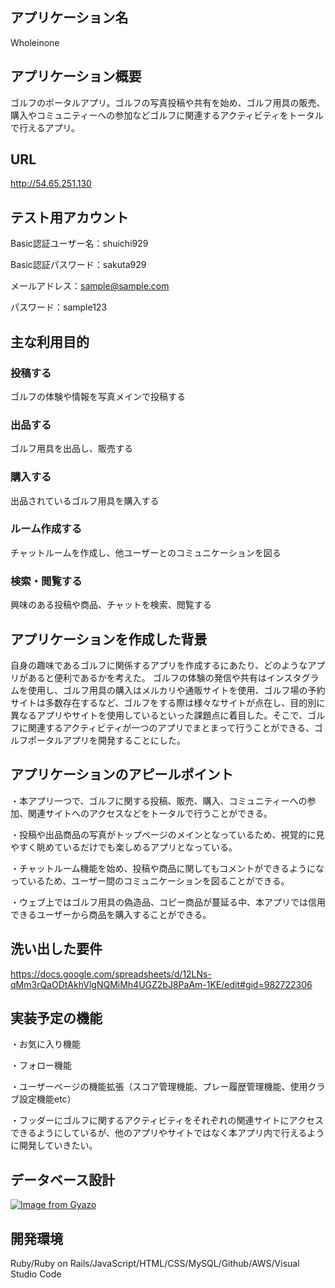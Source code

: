 ## アプリケーション名
Wholeinone

## アプリケーション概要
ゴルフのポータルアプリ。ゴルフの写真投稿や共有を始め、ゴルフ用具の販売、購入やコミュニティーへの参加などゴルフに関連するアクティビティをトータルで行えるアプリ。

## URL
http://54.65.251.130

## テスト用アカウント
Basic認証ユーザー名：shuichi929

Basic認証パスワード：sakuta929

メールアドレス：sample@sample.com

パスワード：sample123

## 主な利用目的
### 投稿する
ゴルフの体験や情報を写真メインで投稿する
### 出品する
ゴルフ用具を出品し、販売する
### 購入する
出品されているゴルフ用具を購入する
### ルーム作成する
チャットルームを作成し、他ユーザーとのコミュニケーションを図る
### 検索・閲覧する
興味のある投稿や商品、チャットを検索、閲覧する

## アプリケーションを作成した背景
自身の趣味であるゴルフに関係するアプリを作成するにあたり、どのようなアプリがあると便利であるかを考えた。
ゴルフの体験の発信や共有はインスタグラムを使用し、ゴルフ用具の購入はメルカリや通販サイトを使用、ゴルフ場の予約サイトは多数存在するなど、ゴルフをする際は様々なサイトが点在し、目的別に異なるアプリやサイトを使用しているといった課題点に着目した。そこで、ゴルフに関連するアクティビティが一つのアプリでまとまって行うことができる、ゴルフポータルアプリを開発することにした。

## アプリケーションのアピールポイント
・本アプリ一つで、ゴルフに関する投稿、販売、購入、コミュニティーへの参加、関連サイトへのアクセスなどをトータルで行うことができる。

・投稿や出品商品の写真がトップページのメインとなっているため、視覚的に見やすく眺めているだけでも楽しめるアプリとなっている。

・チャットルーム機能を始め、投稿や商品に関してもコメントができるようになっているため、ユーザー間のコミュニケーションを図ることができる。

・ウェブ上ではゴルフ用具の偽造品、コピー商品が蔓延る中、本アプリでは信用できるユーザーから商品を購入することができる。

## 洗い出した要件
https://docs.google.com/spreadsheets/d/12LNs-qMm3rQaODtAkhVlgNQMiMh4UGZ2bJ8PaAm-1KE/edit#gid=982722306

## 実装予定の機能
・お気に入り機能

・フォロー機能

・ユーザーページの機能拡張（スコア管理機能、プレー履歴管理機能、使用クラブ設定機能etc）

・フッダーにゴルフに関するアクティビティをそれぞれの関連サイトにアクセスできるようにしているが、他のアプリやサイトではなく本アプリ内で行えるように開発していきたい。

## データベース設計
[![Image from Gyazo](https://i.gyazo.com/68007799625e89ebb57c2b2fb4f4fa24.png)](https://gyazo.com/68007799625e89ebb57c2b2fb4f4fa24)

## 開発環境
Ruby/Ruby on Rails/JavaScript/HTML/CSS/MySQL/Github/AWS/Visual Studio Code






